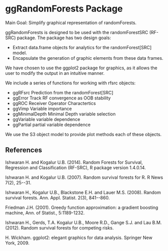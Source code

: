 ggRandomForests Package
========================================================

Main Goal: Simplify graphical representation of randomForests.

ggRandomForests is designed to be used with the randomForestSRC (RF-SRC) package. The package has two design goals:

* Extract data.frame objects for analytics for the randomForest[SRC] model.
* Encapsulate the generation of graphic elements from these data frames.

We have chosen to use the ggplot2 package for graphics, as it allows the user to modify the output in an intuitive manner.

We include a series of functions for working  with rfsrc objects:
* ggRFsrc Prediction from the randomForest[SRC] 
* ggError Track RF convergence as OOB stability
* ggROC Receiver Operator Charactertics
* ggVimp Variable importance
* ggMinimalDepth Minimal Depth variable selection
* ggVariable variable dependence 
* ggPartial partial variable dependence

We use the S3 object model to provide plot methods each of these objects.

## References
Ishwaran H. and Kogalur U.B. (2014). Random Forests for Survival, Regression and Classification (RF-SRC),
R package version 1.4.0.14.

Ishwaran H. and Kogalur U.B. (2007). Random survival forests for R. R News 7(2), 25--31.

Ishwaran H., Kogalur U.B., Blackstone E.H. and Lauer M.S. (2008). Random survival forests. Ann. Appl. Statist. 2(3), 841--860.

Friedman J.H. (2001). Greedy function approximation: a gradient boosting machine, Ann. of Statist., 5:1189-1232.

Ishwaran H., Gerds, T.A. Kogalur U.B., Moore R.D., Gange S.J. and Lau B.M. (2012). Random survival forests for competing risks.

H. Wickham. ggplot2: elegant graphics for data analysis. Springer New York, 2009.